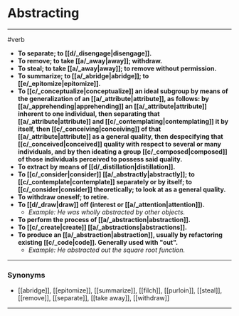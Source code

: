 # Abstracting
---
#verb
- **To separate; to [[d/_disengage|disengage]].**
- **To remove; to take [[a/_away|away]]; withdraw.**
- **To steal; to take [[a/_away|away]]; to remove without permission.**
- **To summarize; to [[a/_abridge|abridge]]; to [[e/_epitomize|epitomize]].**
- **To [[c/_conceptualize|conceptualize]] an ideal subgroup by means of the generalization of an [[a/_attribute|attribute]], as follows: by [[a/_apprehending|apprehending]] an [[a/_attribute|attribute]] inherent to one individual, then separating that [[a/_attribute|attribute]] and [[c/_contemplating|contemplating]] it by itself, then [[c/_conceiving|conceiving]] of that [[a/_attribute|attribute]] as a general quality, then despecifying that [[c/_conceived|conceived]] quality with respect to several or many individuals, and by then ideating a group [[c/_composed|composed]] of those individuals perceived to possess said quality.**
- **To extract by means of [[d/_distillation|distillation]].**
- **To [[c/_consider|consider]] [[a/_abstractly|abstractly]]; to [[c/_contemplate|contemplate]] separately or by itself; to [[c/_consider|consider]] theoretically; to look at as a general quality.**
- **To withdraw oneself; to retire.**
- **To [[d/_draw|draw]] off (interest or [[a/_attention|attention]]).**
	- _Example: He was wholly abstracted by other objects._
- **To perform the process of [[a/_abstraction|abstraction]].**
- **To [[c/_create|create]] [[a/_abstractions|abstractions]].**
- **To produce an [[a/_abstraction|abstraction]], usually by refactoring existing [[c/_code|code]]. Generally used with "out".**
	- _Example: He abstracted out the square root function._
---
### Synonyms
- [[abridge]], [[epitomize]], [[summarize]], [[filch]], [[purloin]], [[steal]], [[remove]], [[separate]], [[take away]], [[withdraw]]
---
